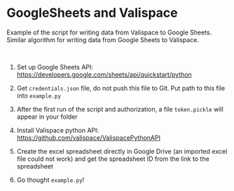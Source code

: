 GoogleSheets and Valispace
==========================

Example of the script for writing data from Valispace to Google Sheets. Similar
algorithm for writing data from Google Sheets to Valispace.

 

1.  Set up Google Sheets API:
    <https://developers.google.com/sheets/api/quickstart/python>

2.  Get `credentials.json` file, do not push this file to Git. Put path to this
    file into `example.py`

3.  After the first run of the script and authorization, a file `token.pickle`
    will appear in your folder

4.  Install Valispace python API:
    <https://github.com/valispace/ValispacePythonAPI>

5.  Create the excel spreadsheet directly in Google Drive (an imported excel
    file could not work) and get the spreadsheet ID from the link to the
    spreadsheet

6.  Go thought `example.py`!

 
